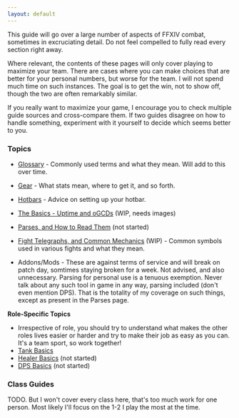 ```yaml
---
layout: default
---
```

This guide will go over a large number of aspects of FFXIV combat, sometimes in excruciating detail. Do not feel compelled to fully read every section right away. 

Where relevant, the contents of these pages will only cover playing to maximize your team. There are cases where you can make choices that are better for your personal numbers, but worse for the team. I will not spend much time on such instances. The goal is to get the win, not to show off, though the two are often remarkably similar.

If you really want to maximize your game, I encourage you to check multiple guide sources and cross-compare them. If two guides disagree on how to handle something, experiment with it yourself to decide which seems better to you.

### Topics

* [Glossary](glossary.md) - Commonly used terms and what they mean. Will add to this over time.
* [Gear](gear.md) - What stats mean, where to get it, and so forth.
* [Hotbars](hotbars.md) - Advice on setting up your hotbar.
* [The Basics - Uptime and oGCDs](basics.md) (WIP, needs images)
* [Parses, and How to Read Them](parses.md) (not started)
* [Fight Telegraphs, and Common Mechanics](telegraphs.md) (WIP) - Common symbols used in various fights and what they mean.

* Addons/Mods - These are against terms of service and will break on patch day, somtimes staying broken for a week. Not advised, and also unnecessary. Parsing for personal use is a tenuous exemption. Never talk about any such tool in game in any way, parsing included (don't even mention DPS). That is the totality of my coverage on such things, except as present in the Parses page.

**Role-Specific Topics**
* Irrespective of role, you should try to understand what makes the other roles lives easier or harder and try to make their job as easy as you can. It's a team sport, so work together!
* [Tank Basics](tankbasics.md)
* [Healer Basics](healerbasics.md) (not started)
* [DPS Basics](dpsbasics.md) (not started)

### Class Guides

TODO. But I won't cover every class here, that's too much work for one person. Most likely I'll focus on the 1-2 I play the most at the time.

<!--
	Hotbars
	Camera Settings
	Uptime, GCDs, oGCDs, et al.
	How to Read a Parse
	
	Class Guides
		(List these as sub-elements on main page, not on another page).
		The Basics.
		Opener and Rotation.
		Fight-Specific Advice

-->

<!--
## Welcome to GitHub Pages
You can use the [editor on GitHub](https://github.com/RivValtin/ffxivguide/edit/gh-pages/index.md) to maintain and preview the content for your website in Markdown files.

Whenever you commit to this repository, GitHub Pages will run [Jekyll](https://jekyllrb.com/) to rebuild the pages in your site, from the content in your Markdown files.

### Markdown

Markdown is a lightweight and easy-to-use syntax for styling your writing. It includes conventions for

```markdown
Syntax highlighted code block

# Header 1
## Header 2
### Header 3

- Bulleted
- List

1. Numbered
2. List

**Bold** and _Italic_ and `Code` text

[Link](url) and ![Image](src)
```

For more details see [GitHub Flavored Markdown](https://guides.github.com/features/mastering-markdown/).

### Jekyll Themes

Your Pages site will use the layout and styles from the Jekyll theme you have selected in your [repository settings](https://github.com/RivValtin/ffxivguide/settings/pages). The name of this theme is saved in the Jekyll `_config.yml` configuration file.

### Support or Contact

Having trouble with Pages? Check out our [documentation](https://docs.github.com/categories/github-pages-basics/) or [contact support](https://support.github.com/contact) and we’ll help you sort it out.
-->